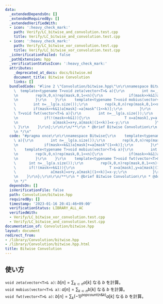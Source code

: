 ```yaml
---
data:
  _extendedDependsOn: []
  _extendedRequiredBy: []
  _extendedVerifiedWith:
  - icon: ':heavy_check_mark:'
    path: Verify/LC_bitwise_and_convolution.test.cpp
    title: Verify/LC_bitwise_and_convolution.test.cpp
  - icon: ':heavy_check_mark:'
    path: Verify/LC_bitwise_xor_convolution.test.cpp
    title: Verify/LC_bitwise_xor_convolution.test.cpp
  _isVerificationFailed: false
  _pathExtension: hpp
  _verificationStatusIcon: ':heavy_check_mark:'
  attributes:
    _deprecated_at_docs: docs/bitwise.md
    document_title: Bitwise Convolution
    links: []
  bundledCode: "#line 2 \"Convolution/bitwise.hpp\"\n\r\nnamespace Bitwise{\r\n  \
    \  template<typename T>void zeta(vector<T>& a){\r\n        int n=__lg(a.size());\r\
    \n        rep(k,0,n)rep(mask,0,1<<n){\r\n            if(mask>>k&1)a[mask]+=a[mask^(1<<k)];\r\
    \n        }\r\n    }\r\n    template<typename T>void mobius(vector<T>& a){\r\n\
    \        int n=__lg(a.size());\r\n        rep(k,0,n)rep(mask,0,1<<n){\r\n    \
    \        if(mask>>k&1)a[mask]-=a[mask^(1<<k)];\r\n        }\r\n    }\r\n    template<typename\
    \ T>void fwt(vector<T>& a){\r\n        int n=__lg(a.size());\r\n        rep(k,0,n)rep(mask,0,1<<n){\r\
    \n            if(!(mask>>k&1)){\r\n                T x=a[mask],y=a[mask|(1<<k)];\r\
    \n                a[mask]=x+y,a[mask|(1<<k)]=x-y;\r\n            }\r\n       \
    \ }\r\n    }\r\n};\r\n\r\n/**\r\n * @brief Bitwise Convolution\r\n * @docs docs/bitwise.md\r\
    \n */\n"
  code: "#pragma once\r\n\r\nnamespace Bitwise{\r\n    template<typename T>void zeta(vector<T>&\
    \ a){\r\n        int n=__lg(a.size());\r\n        rep(k,0,n)rep(mask,0,1<<n){\r\
    \n            if(mask>>k&1)a[mask]+=a[mask^(1<<k)];\r\n        }\r\n    }\r\n\
    \    template<typename T>void mobius(vector<T>& a){\r\n        int n=__lg(a.size());\r\
    \n        rep(k,0,n)rep(mask,0,1<<n){\r\n            if(mask>>k&1)a[mask]-=a[mask^(1<<k)];\r\
    \n        }\r\n    }\r\n    template<typename T>void fwt(vector<T>& a){\r\n  \
    \      int n=__lg(a.size());\r\n        rep(k,0,n)rep(mask,0,1<<n){\r\n      \
    \      if(!(mask>>k&1)){\r\n                T x=a[mask],y=a[mask|(1<<k)];\r\n\
    \                a[mask]=x+y,a[mask|(1<<k)]=x-y;\r\n            }\r\n        }\r\
    \n    }\r\n};\r\n\r\n/**\r\n * @brief Bitwise Convolution\r\n * @docs docs/bitwise.md\r\
    \n */"
  dependsOn: []
  isVerificationFile: false
  path: Convolution/bitwise.hpp
  requiredBy: []
  timestamp: '2023-01-16 20:41:46+09:00'
  verificationStatus: LIBRARY_ALL_AC
  verifiedWith:
  - Verify/LC_bitwise_xor_convolution.test.cpp
  - Verify/LC_bitwise_and_convolution.test.cpp
documentation_of: Convolution/bitwise.hpp
layout: document
redirect_from:
- /library/Convolution/bitwise.hpp
- /library/Convolution/bitwise.hpp.html
title: Bitwise Convolution
---
```

## 使い方

`void zeta(vector<T>& a)`: $b[n]=\sum_{k \subset n} a[k]$ なる $b$ を計算。  
`void mobius(vector<T>& a)`: $a[n]=\sum_{k \subset n} b[k]$ なる $b$ を計算。  
`void fwt(vector<T>& a)`: $b[n]=\sum_k (-1)^{popcount(n \& k)} a[k]$ なる $b$ を計算。
